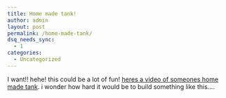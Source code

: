 ```yaml
---
title: Home made tank!
author: admin
layout: post
permalink: /home-made-tank/
dsq_needs_sync:
  - 1
categories:
  - Uncategorized
---
```

I want!! hehe! this could be a lot of fun! [heres a video of someones home made tank][1]. i wonder how hard it would be to build something like this&#8230;.

 [1]: http://www.big-boys.com/articles/homemadetank.html